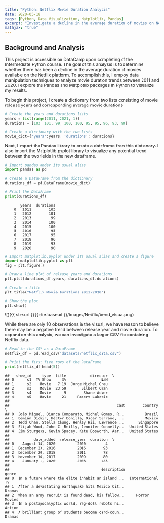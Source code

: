 ```yaml
---
title: "Python: Netflix Movie Duration Analysis"
date: 2020-05-18
tags: [Python, Data Visualization, Matplotlib, Pandas]
excerpt: "Investigate a decline in the average duration of movies on Netflix"
mathjax: "true"
---
```


## Background and Analysis

This project is accessible on DataCamp upon completing of the Intermediate Python course. The goal of this analysis is to determine whether there has been a decline in the average duration of movies available on the Netflix platform. To accomplish this, I employ data manipulation techniques to analyze movie duration trends between 2011 and 2020.
I explore the Pandas and Matplotlib packages in Python to visualize my results.

To begin this project, I create a dictionary from two lists consisting of movie release years and corresponding average movie durations.

```python
# Create the years and durations lists
years = list(range(2011, 2021, 1))
durations = [103, 101, 99, 100, 100, 95, 95, 96, 93, 90]

# Create a dictionary with the two lists
movie_dict={'years':years, 'durations': durations}
```

Next, I import the Pandas library to create a dataframe from this dictionary. I also import the Matplotlib.pyplot library to visualize any potential trend between the two fields in the new dataframe.

```python
# Import pandas under its usual alias
import pandas as pd

# Create a DataFrame from the dictionary
durations_df = pd.DataFrame(movie_dict)

# Print the DataFrame
print(durations_df)
```

           years  durations
        0   2011        103
        1   2012        101
        2   2013         99
        3   2014        100
        4   2015        100
        5   2016         95
        6   2017         95
        7   2018         96
        8   2019         93
        9   2020         90

```python
# Import matplotlib.pyplot under its usual alias and create a figure
import matplotlib.pyplot as plt
fig = plt.figure()

# Draw a line plot of release_years and durations
plt.plot(durations_df.years, durations_df.durations)

# Create a title
plt.title("Netflix Movie Durations 2011-2020")

# Show the plot
plt.show()
```

![]({{ site.url }}{{ site.baseurl }}/images/Netflix/trend_visual.png)<!-- -->

While there are only 10 observations in the visual, we have reason to believe there may be a negative trend between release year and movie duration. To expand on this analysis, we can investigate a larger CSV file containing Netflix data.

```python
# Read in the CSV as a DataFrame
netflix_df = pd.read_csv("datasets/netflix_data.csv")

# Print the first five rows of the DataFrame
print(netflix_df.head(5))
```

    ##   show_id     type  title           director  \
    ## 0      s1  TV Show     3%                NaN   
    ## 1      s2    Movie   7:19  Jorge Michel Grau   
    ## 2      s3    Movie  23:59       Gilbert Chan   
    ## 3      s4    Movie      9        Shane Acker   
    ## 4      s5    Movie     21     Robert Luketic   
    ## 
    ##                                                 cast        country  \
    ## 0  João Miguel, Bianca Comparato, Michel Gomes, R...         Brazil   
    ## 1  Demián Bichir, Héctor Bonilla, Oscar Serrano, ...         Mexico   
    ## 2  Tedd Chan, Stella Chung, Henley Hii, Lawrence ...      Singapore   
    ## 3  Elijah Wood, John C. Reilly, Jennifer Connelly...  United States   
    ## 4  Jim Sturgess, Kevin Spacey, Kate Bosworth, Aar...  United States   
    ##
    ##           date_added  release_year  duration  \
    ## 0    August 14, 2020          2020         4   
    ## 1  December 23, 2016          2016        93   
    ## 2  December 20, 2018          2011        78   
    ## 3  November 16, 2017          2009        80   
    ## 4    January 1, 2020          2008       123   
    ##
    ##                                          description             genre  
    ## 0  In a future where the elite inhabit an island ...  International TV  
    ## 1  After a devastating earthquake hits Mexico Cit...            Dramas  
    ## 2  When an army recruit is found dead, his fellow...     Horror Movies  
    ## 3  In a postapocalyptic world, rag-doll robots hi...            Action  
    ## 4  A brilliant group of students become card-coun...            Dramas  





